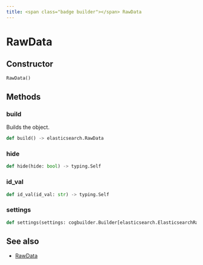 ```yaml
---
title: <span class="badge builder"></span> RawData
---
```

# <span class="badge builder"></span> RawData

## Constructor

```python
RawData()
```
## Methods

### <span class="badge object-method"></span> build

Builds the object.

```python
def build() -> elasticsearch.RawData
```

### <span class="badge object-method"></span> hide

```python
def hide(hide: bool) -> typing.Self
```

### <span class="badge object-method"></span> id_val

```python
def id_val(id_val: str) -> typing.Self
```

### <span class="badge object-method"></span> settings

```python
def settings(settings: cogbuilder.Builder[elasticsearch.ElasticsearchRawDataSettings]) -> typing.Self
```

## See also

 * <span class="badge object-type-class"></span> [RawData](./object-RawData.md)

